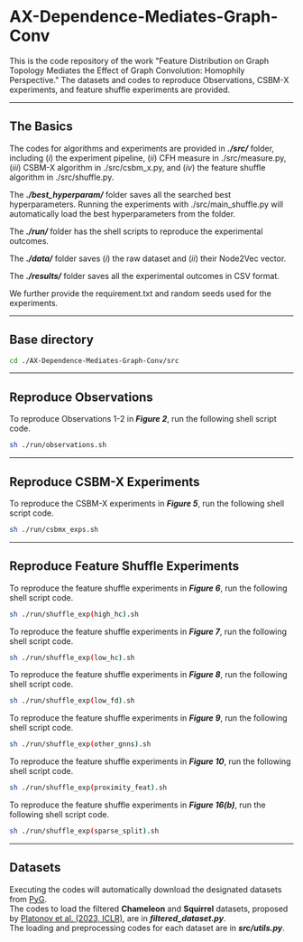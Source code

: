 # AX-Dependence-Mediates-Graph-Conv

This is the code repository of the work "Feature Distribution on Graph Topology Mediates the Effect of Graph Convolution: Homophily Perspective."
The datasets and codes to reproduce Observations, CSBM-X experiments, and feature shuffle experiments are provided.

---
## The Basics

The codes for algorithms and experiments are provided in **_./src/_** folder, including (_i_) the experiment pipeline, (_ii_) CFH measure in  ./src/measure.py, (_iii_) CSBM-X algorithm in ./src/csbm_x.py, and (_iv_) the feature shuffle algorithm in ./src/shuffle.py.

The **_./best_hyperparam/_** folder saves all the searched best hyperparameters. Running the experiments with ./src/main_shuffle.py will automatically load the best hyperparameters from the folder.

The **_./run/_** folder has the shell scripts to reproduce the experimental outcomes.

The **_./data/_** folder saves (_i_) the raw dataset and (_ii_) their Node2Vec vector.

The **_./results/_** folder saves all the experimental outcomes in CSV format.

We further provide the requirement.txt and random seeds used for the experiments.

---

## Base directory
```bash
cd ./AX-Dependence-Mediates-Graph-Conv/src
```

---

## Reproduce Observations

To reproduce Observations 1-2 in **_Figure 2_**, run the following shell script code.
```bash
sh ./run/observations.sh
```


---

## Reproduce CSBM-X Experiments
To reproduce the CSBM-X experiments in **_Figure 5_**, run the following shell script code.
```bash
sh ./run/csbmx_exps.sh
```

---

## Reproduce Feature Shuffle Experiments
To reproduce the feature shuffle experiments in **_Figure 6_**, run the following shell script code.
```bash
sh ./run/shuffle_exp(high_hc).sh
```

To reproduce the feature shuffle experiments in **_Figure 7_**, run the following shell script code.
```bash
sh ./run/shuffle_exp(low_hc).sh
```

To reproduce the feature shuffle experiments in **_Figure 8_**, run the following shell script code.
```bash
sh ./run/shuffle_exp(low_fd).sh
```

To reproduce the feature shuffle experiments in **_Figure 9_**, run the following shell script code.
```bash
sh ./run/shuffle_exp(other_gnns).sh
```

To reproduce the feature shuffle experiments in **_Figure 10_**, run the following shell script code.
```bash
sh ./run/shuffle_exp(proximity_feat).sh
```

To reproduce the feature shuffle experiments in **_Figure 16(b)_**, run the following shell script code.
```bash
sh ./run/shuffle_exp(sparse_split).sh
```

---

## Datasets
Executing the codes will automatically download the designated datasets from [PyG](https://pytorch-geometric.readthedocs.io/en/latest/modules/datasets.html). \
The codes to load the filtered **Chameleon** and **Squirrel** datasets, proposed by [Platonov et al. (2023, ICLR)](https://arxiv.org/pdf/2302.11640.pdf), are in _**filtered_dataset.py**_. \
The loading and preprocessing codes for each dataset are in _**src/utils.py**_. 


